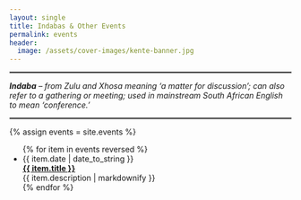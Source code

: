 ```yaml
---
layout: single
title: Indabas & Other Events
permalink: events
header:
  image: /assets/cover-images/kente-banner.jpg
---
```


<hr style="border: 1px solid grey;">

_**Indaba** – from Zulu and Xhosa meaning ‘a matter for discussion’; can also refer to a gathering or meeting; used in mainstream South African English to mean ‘conference.’_

<hr style="border: 1px solid grey;">

{% assign events = site.events %}
<div id="posts">
  <ul>
    {% for item in events reversed %}
      <li><span>{{ item.date | date_to_string }}</span><br/><strong><a href="{{ item.url }}">{{ item.title }}</a></strong>
        <br/>{{ item.description | markdownify }}
      </li>
{% endfor %}
  </ul>
</div>

